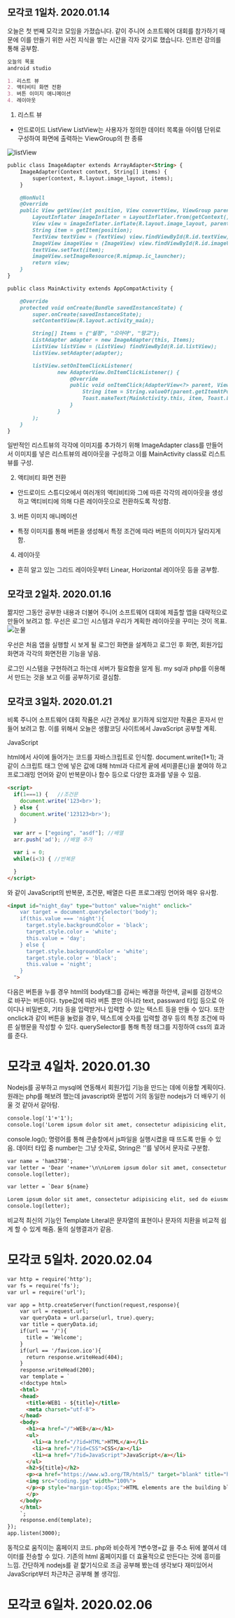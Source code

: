 ## 모각코 1일차. 2020.01.14

오늘은 첫 번째 모각코 모임을 가졌습니다.
같이 주니어 소프트웨어 대회를 참가하기 때문에 이를 만들기 위한 사전 지식을 쌓는 시간을 각자 갖기로 했습니다.
인프런 강의를 통해 공부함.

```markdown
오늘의 목표
android studio

1. 리스트 뷰
2. 액티비티 화면 전환
3. 버튼 이미지 애니메이션
4. 레이아웃
```

1. 리스트 뷰
- 안드로이드 ListView ListView는 사용자가 정의한 데이터 목록을 아이템 단위로 구성하여 화면에 출력하는 ViewGroup의 한 종류

![listView](./1.png)

```markdown
public class ImageAdapter extends ArrayAdapter<String> {
    ImageAdapter(Context context, String[] items) {
        super(context, R.layout.image_layout, items);
    }

    @NonNull
    @Override
    public View getView(int position, View convertView, ViewGroup parent) {
        LayoutInflater imageInflater = LayoutInflater.from(getContext());
        View view = imageInflater.inflate(R.layout.image_layout, parent, false);
        String item = getItem(position);
        TextView textView = (TextView) view.findViewById(R.id.textView);
        ImageView imageView = (ImageView) view.findViewById(R.id.imageView);
        textView.setText(item);
        imageView.setImageResource(R.mipmap.ic_launcher);
        return view;
    }
}
```
```markdown
public class MainActivity extends AppCompatActivity {

    @Override
    protected void onCreate(Bundle savedInstanceState) {
        super.onCreate(savedInstanceState);
        setContentView(R.layout.activity_main);

        String[] Items = {"설정", "으아아", "망고"};
        ListAdapter adapter = new ImageAdapter(this, Items);
        ListView listView = (ListView) findViewById(R.id.listView);
        listView.setAdapter(adapter);

        listView.setOnItemClickListener(
                new AdapterView.OnItemClickListener() {
                    @Override
                    public void onItemClick(AdapterView<?> parent, View view, int position, long id) {
                        String item = String.valueOf(parent.getItemAtPosition(position));
                        Toast.makeText(MainActivity.this, item, Toast.LENGTH_SHORT).show();
                    }
                }
        );
    }
}
```

일반적인 리스트뷰의 각각에 이미지를 추가하기 위해 ImageAdapter class를 만들어서 이미지를 넣은 리스트뷰의 레이아웃을 구성하고 이를 MainActivity class로 리스트뷰를 구성.

2. 액티비티 화면 전환
- 안드로이드 스튜디오에서 여러개의 액티비티와 그에 따른 각각의 레이아웃을 생성하고 액티비티에 의해 다른 레이아웃으로 전환하도록 작성함.

3. 버튼 이미지 애니메이션
- 특정 이미지를 통해 버튼을 생성해서 특정 조건에 따라 버튼의 이미지가 달라지게 함.

4. 레이아웃
- 흔히 알고 있는 그리드 레이아웃부터 Linear, Horizontal 레이아웃 등을 공부함.


## 모각코 2일차. 2020.01.16

짦지만 그동안 공부한 내용과 더불어 주니어 소프트웨어 대회에 제출할 앱을 대략적으로 만들어 보려고 함.
우선은 로그인 시스템과 우리가 계획한 레이아웃을 꾸미는 것이 목표.
![눈물](./2.png)

우선은 처음 앱을 실행할 시 보게 될 로그인 화면을 설계하고 로그인 후 화면, 회원가입 화면과 각각의 화면전환 기능을 넣음.

로그인 시스템을 구현하려고 하는데 서버가 필요함을 알게 됨.
my sql과 php를 이용해서 만드는 것을 보고 이를 공부하기로 결심함.

## 모각코 3일차. 2020.01.21

비록 주니어 소프트웨어 대회 작품은 시간 관계상 포기하게 되었지만 작품은 혼자서 만들어 보려고 함.
이를 위해서 오늘은 생활코딩 사이트에서 JavaScript 공부할 계획.

JavaScript

html에서 <script></script> 사이에 들어가는 코드를 자바스크립트로 인식함.
document.write(1+1); 과 같이 스크립트 태그 안에 넣은 값에 대해 html과 다르게 끝에 세미콜론(;)을 붙여야 하고
프로그래밍 언어와 같이 반복문이나 함수 등으로 다양한 효과를 넣을 수 있음.
```markdown
<script>
  if(1===1) {   //조건문
    document.write('123<br>');
  } else {
    document.write('123123<br>');
  }

  var arr = ["egoing", "asdf"]; //배열
  arr.push('ad'); //배열 추가

  var i = 0;
  while(i<3) { //반복문

  }
</script>
```
와 같이 JavaScript의 반복문, 조건문, 배열은 다른 프로그래밍 언어와 매우 유사함.

```markdown
<input id="night_day" type="button" value="night" onclick="
    var target = document.querySelector('body');
    if(this.value === 'night'){
      target.style.backgroundColor = 'black';
      target.style.color = 'white';
      this.value = 'day';
    } else {
      target.style.backgroundColor = 'white';
      target.style.color = 'black';
      this.value = 'night';
    }
  ">
```
다음은 버튼을 누를 경우 html의 body태그를 감싸는 배경을 하얀색, 글씨를 검정색으로 바꾸는 버튼이다.
type값에 따라 버튼 뿐만 아니라 text, passward 타입 등으로 아이디나 비밀번호, 기타 등을 입력받거나 입력할 수 있는 택스트 등을 만들 수 있다.
또한 onclick과 같이 버튼을 눌렀을 경우, 텍스트에 숫자를 입력할 경우 등의 특정 조건에 따른 실행문을 작성할 수 있다.
querySelector를 통해 특정 태그를 지정하여 css의 효과를 준다.


# 모각코 4일차. 2020.01.30
Nodejs를 공부하고 mysql에 연동해서 회원가입 기능을 만드는 데에 이용할 계획이다.
원래는 php를 해보려 했는데 javascript와 문법이 거의 동일한 nodejs가 더 배우기 쉬울 것 같아서 갈아탐.

```markdown
console.log('1'+'1');
console.log('Lorem ipsum dolor sit amet, consectetur adipisicing elit, sed do eiusmod tempor incididunt ut labore et dolore magna aliqua. Ut enim ad minim veniam, quis nostrud exercitation ullamco laboris nisi ut aliquip ex ea commodo consequat. Duis aute irure dolor in reprehenderit in voluptate velit esse cillum dolore eu fugiat nulla pariatur. Excepteur sint occaecat cupidatat non proident, sunt in culpa qui officia deserunt mollit anim id est laborum.'.length);
```
console.log(); 명령어를 통해 콘솔창에서 js파일을 실행시켰을 때 뜨도록 만들 수 있음.
데이터 타입 중 number는 그냥 숫자로, String은 ''를 넣어서 문자로 구분함.

```markdown
var name = 'ham3798';
var letter = 'Dear '+name+'\n\nLorem ipsum dolor sit amet, consectetur adipisicing elit, sed do eiusmod tempor incididunt ut labore et dolore magna aliqua. Ut enim ad minim veniam, quis nostrud exercitation ullamco laboris nisi ut aliquip ex ea commodo consequat. Duis aute irure dolor in reprehenderit in voluptate velit esse cillum dolore eu fugiat nulla pariatur. Excepteur sint occaecat cupidatat non proident, sunt in culpa qui officia deserunt mollit anim id est laborum.';
console.log(letter);

var letter = `Dear ${name}

Lorem ipsum dolor sit amet, consectetur adipisicing elit, sed do eiusmod tempor incididunt ut labore et dolore magna aliqua. Ut enim ad minim veniam, quis nostrud exercitation ullamco laboris nisi ut aliquip ex ea commodo consequat. Duis aute irure dolor in reprehenderit in voluptate velit esse cillum dolore eu fugiat nulla pariatur. Excepteur sint occaecat cupidatat non proident, sunt in culpa qui officia deserunt mollit anim id est laborum.`
console.log(letter);
```
비교적 최신의 기능인 Template Literal은 문자열의 표현이나 문자의 치환을 비교적 쉽게 할 수 있게 해줌. 둘의 실행결과가 같음.

# 모각코 5일차. 2020.02.04

```markdown
var http = require('http');
var fs = require('fs');
var url = require('url');

var app = http.createServer(function(request,response){
    var url = request.url;
    var queryData = url.parse(url, true).query;
    var title = queryData.id;
    if(url == '/'){
      title = 'Welcome';
    }
    if(url == '/favicon.ico'){
      return response.writeHead(404);
    }
    response.writeHead(200);
    var template = `
    <!doctype html>
    <html>
    <head>
      <title>WEB1 - ${title}</title>
      <meta charset="utf-8">
    </head>
    <body>
      <h1><a href="/">WEB</a></h1>
      <ul>
        <li><a href="/?id=HTML">HTML</a></li>
        <li><a href="/?id=CSS">CSS</a></li>
        <li><a href="/?id=JavaScript">JavaScript</a></li>
      </ul>
      <h2>${title}</h2>
      <p><a href="https://www.w3.org/TR/html5/" target="blank" title="html5 speicification">Hypertext Markup Language (HTML)</a> is the standard markup language for <strong>creating <u>web</u> pages</strong> and web applications.Web browsers receive HTML documents from a web server or from local storage and render them into multimedia web pages. HTML describes the structure of a web page semantically and originally included cues for the appearance of the document.
      <img src="coding.jpg" width="100%">
      </p><p style="margin-top:45px;">HTML elements are the building blocks of HTML pages. With HTML constructs, images and other objects, such as interactive forms, may be embedded into the rendered page. It provides a means to create structured documents by denoting structural semantics for text such as headings, paragraphs, lists, links, quotes and other items. HTML elements are delineated by tags, written using angle brackets.
      </p>
    </body>
    </html>
    `;
    response.end(template);
});
app.listen(3000);
```

동적으로 움직이는 홈페이지 코드.
php와 비슷하게 ?변수명=값 을 주소 뒤에 붙여서 데이터를 전송할 수 있다.
기존의 html 홈페이지를 더 효율적으로 만든다는 것에 흥미를 느낌.
간단하게 nodejs를 겉 햝기식으로 조금 공부해 봤는데 생각보다 재미있어서 JavaScript부터 차근차근 공부해 볼 생각임.


# 모각코 6일차. 2020.02.06
